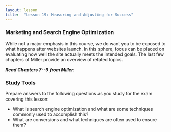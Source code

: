 ```yaml
---
layout: lesson
title:  "Lesson 19: Measuring and Adjusting for Success"
---
```


### Marketing and Search Engine Optimization

While not a major emphasis in this course, we do want you to be exposed to what happens after websites launch. In this sphere, focus can be placed on evaluating how well the site actually meets the intended goals. The last few chapters of Miller provide an overview of related topics.

***Read Chapters 7--9 from Miller.***
 
### Study Tools

Prepare answers to the following questions as you study for the exam covering this lesson:

* What is search engine optimization and what are some techniques commonly used to accomplish this?
* What are conversions and what techniques are often used to ensure them?